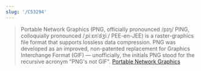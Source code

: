 ```yaml
---
slug: '/C53294'
---
```


> Portable Network Graphics (PNG, officially pronounced /pɪŋ/ PING, colloquially pronounced /ˌpiːɛnˈdʒiː/ PEE-en-JEE) is a raster-graphics file format that supports lossless data compression. PNG was developed as an improved, non-patented replacement for Graphics Interchange Format (GIF) — unofficially, the initials PNG stood for the recursive acronym "PNG's not GIF". [Portable Network Graphics](https://en.wikipedia.org/wiki/Portable_Network_Graphics)
